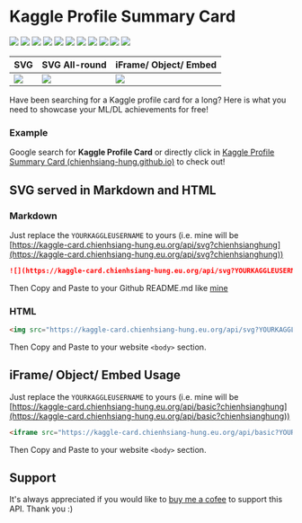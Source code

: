 # Kaggle Profile Summary Card
![](https://img.shields.io/github/license/chienhsiang-hung/kaggle-profile-summary-card)
![](https://img.shields.io/github/languages/count/chienhsiang-hung/kaggle-profile-summary-card)
![](https://img.shields.io/github/languages/top/chienhsiang-hung/kaggle-profile-summary-card)
![](https://img.shields.io/website?url=https%3A%2F%2Fchienhsiang-hung.github.io%2Fkaggle-profile-summary-card%2F)
![](https://img.shields.io/github/deployments/chienhsiang-hung/kaggle-profile-summary-card/github-pages)
![](https://img.shields.io/github/deployments/chienhsiang-hung/kaggle-profile-summary-card/Production)
![](https://img.shields.io/github/languages/code-size/chienhsiang-hung/kaggle-profile-summary-card)
![](https://img.shields.io/github/repo-size/chienhsiang-hung/kaggle-profile-summary-card)
![](https://img.shields.io/github/v/release/chienhsiang-hung/kaggle-profile-summary-card?include_prereleases)
![](https://img.shields.io/github/discussions/chienhsiang-hung/kaggle-profile-summary-card)
![](https://img.shields.io/github/checks-status/chienhsiang-hung/kaggle-profile-summary-card/main)

| SVG | SVG All-round | iFrame/ Object/ Embed |
|--|--|--|
| ![](https://kaggle-card.chienhsiang-hung.eu.org/api/svg?chienhsianghung) | ![](https://kaggle-card.chienhsiang-hung.eu.org/api/svg-allround?chienhsianghung) | ![](https://miro.medium.com/max/1400/1*Riggyr8nZMx-xxSp4AuE6A.png) |

Have been searching for a Kaggle profile card for a long? Here is what you need to showcase your ML/DL achievements for free! 

### Example
Google search for **Kaggle Profile Card** or directly click in [Kaggle Profile Summary Card (chienhsiang-hung.github.io)](https://chienhsiang-hung.github.io/kaggle-profile-summary-card/) to check out!

## SVG served in Markdown and HTML
### Markdown
Just replace the `YOURKAGGLEUSERNAME` to yours (i.e. mine will be [https://kaggle-card.chienhsiang-hung.eu.org/api/svg?chienhsianghung](https://kaggle-card.chienhsiang-hung.eu.org/api/svg?chienhsianghung))
```markdown
![](https://kaggle-card.chienhsiang-hung.eu.org/api/svg?YOURKAGGLEUSERNAME)
```
Then Copy and Paste to your Github README.md like [mine](https://github.com/chienhsiang-hung/chienhsiang-hung/blob/main/README.md)
### HTML 
```html
<img src="https://kaggle-card.chienhsiang-hung.eu.org/api/svg?YOURKAGGLEUSERNAME" alt="Hsiang's Kaggle Summary Card">
```
Then Copy and Paste to your website `<body>` section.

## iFrame/ Object/ Embed Usage
Just replace the `YOURKAGGLEUSERNAME` to yours (i.e. mine will be [https://kaggle-card.chienhsiang-hung.eu.org/api/basic?chienhsianghung](https://kaggle-card.chienhsiang-hung.eu.org/api/basic?chienhsianghung))
```html
<iframe src="https://kaggle-card.chienhsiang-hung.eu.org/api/basic?YOURKAGGLEUSERNAME" width="100%" height="300" style="border:none; min-width: 800px;"></iframe>
```
Then Copy and Paste to your website `<body>` section.

## Support
It's always appreciated if you would like to [buy me a cofee](https://ko-fi.com/chienhsianghung) to support this API. Thank you :)
